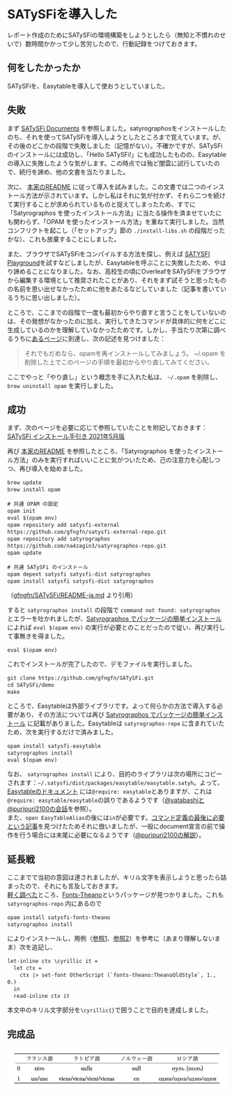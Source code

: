 # SATySFiを導入した
レポート作成のためにSATySFiの環境構築をしようとしたら（無知と不慣れのせいで）数時間かかって少し苦労したので、行動記録をつけておきます。

## 何をしたかったか
SATySFiを、Easytableを導入して使おうとしていました。

## 失敗
まず [SATySFi Documents](https://puripuri2100.github.io/learn-satysfi/chapter3/chapter_3.html) を参照しました。satyrographosをインストールしたのち、それを使ってSATySFiを導入しようとしたところまで覚えています。が、その後のどこかの段階で失敗しました（記憶がない）。不確かですが、SATySFiのインストールには成功し、「Hello SATySFi!」にも成功したものの、Easytableの導入に失敗したような気がします。この時点では殆ど闇雲に試行していたので、続行を諦め、他の文書を当たりました。

次に、 [本家のREADME](https://github.com/gfngfn/SATySFi/blob/master/README-ja.md) に従って導入を試みました。この文書では二つのインストール方法が示されています。しかし私はそれに気が付かず、それら二つを続けて実行することが求められているものと捉えてしまったため、すでに「Satyrographos を使ったインストール方法」に当たる操作を済ませていたにも関わらず、「OPAM を使ったインストール方法」を重ねて実行しました。当然コンフリクトを起こし（「セットアップ」節の `./install-libs.sh` の段階だったかな）、これも放棄することにしました。

また、ブラウザでSATySFiをコンパイルする方法を探し、例えば [SATYSFI Playground](www.satysfi-playground.tech)を試すなどしましたが、Easytableを呼ぶことに失敗したため、やはり諦めることになりました。なお、高校生の頃にOverleafをSATySFiをブラウザから編集する環境として推奨されたことがあり、それをまず試そうと思ったものの名前を思い出せなかったために他をあたるなどしていました（記事を書いているうちに思い出しました）。

ところで、ここまでの段階で一度も最初からやり直すと言うことをしていないのは、その発想がなかったのに加え、実行してきたコマンドが具体的に何をどこに生成しているのかを理解していなかったためです。しかし、手当たり次第に調べるうちに[あるページ](https://www.fos.kuis.kyoto-u.ac.jp/~igarashi/class/pl/setup.html)に到達し、次の記述を見つけました：  
> それでもだめなら、opamを再インストールしてみましょう。 ~/.opam を削除した上でこのページの手順を最初からやり直してみてください。

ここでやっと「やり直し」という概念を手に入れた私は、 `~/.opam` を削除し、 `brew uninstall opam` を実行しました。

## 成功
まず、次のページを必要に応じて参照していたことを附記しておきます：[SATySFi インストール手引き 2021年5月版](https://qiita.com/na4zagin3/items/a6e025c17ef991a4c923)

再び [本家のREADME](https://github.com/gfngfn/SATySFi/blob/master/README-ja.md) を参照したところ、「Satyrographos を使ったインストール方法」のみを実行すればいいことに気がついたため、己の注意力を心配しつつ、再び導入を始めました。
```
brew update
brew install opam

# 共通 OPAM の設定
opam init
eval $(opam env)
opam repository add satysfi-external https://github.com/gfngfn/satysfi-external-repo.git
opam repository add satyrographos https://github.com/na4zagin3/satyrographos-repo.git
opam update

# 共通 SATySFi のインストール
opam depext satysfi satysfi-dist satyrographos
opam install satysfi satysfi-dist satyrographos
```
（[gfngfn/SATySFi/README-ja.md](https://github.com/gfngfn/SATySFi/blob/master/README-ja.md) より引用）

すると `satyrographos install` の段階で `command not found: satyrographos` とエラーを吐かれましたが、[Satyrographos でパッケージの簡単インストール](https://qiita.com/na4zagin3/items/14fe2647b663eeac6ac2#%E3%83%A9%E3%82%A4%E3%83%96%E3%83%A9%E3%83%AA%E3%81%AE%E3%83%80%E3%82%A6%E3%83%B3%E3%83%AD%E3%83%BC%E3%83%89%E3%82%A2%E3%83%83%E3%83%97%E3%83%87%E3%83%BC%E3%83%88%E6%96%B9%E6%B3%95)によれば `eval $(opam env)` の実行が必要とのことだったので従い、再び実行して事無きを得ました。  
```
eval $(opam env)
```

これでインストールが完了したので、デモファイルを実行しました。
```
git clone https://github.com/gfngfn/SATySFi.git
cd SATySFi/demo
make
```

ところで、Easytableは外部ライブラリです。よって何らかの方法で導入する必要があり、その方法については再び [Satyrographos でパッケージの簡単インストール](https://qiita.com/na4zagin3/items/14fe2647b663eeac6ac2#%E3%83%A9%E3%82%A4%E3%83%96%E3%83%A9%E3%83%AA%E3%81%AE%E3%83%80%E3%82%A6%E3%83%B3%E3%83%AD%E3%83%BC%E3%83%89%E3%82%A2%E3%83%83%E3%83%97%E3%83%87%E3%83%BC%E3%83%88%E6%96%B9%E6%B3%95) に記載がありました。Easytableは `satyrographos-repo` に含まれていたため、次を実行するだけで済みました。
```
opam install satysfi-easytable
satyrographos install
eval $(opam env)
```

なお、 `satyrographos install` により、目的のライブラリは次の場所にコピーされます：`~/.satysfi/dist/packages/easytable/easytable.satyh`。よって、 [Easytableのドキュメント](https://github.com/monaqa/satysfi-easytable/blob/master/doc/easytable.pdf) には`@require: easytable`とありますが、これは`@require: easytable/easytable`の誤りであるようです（[@yatabashiと@puripuri2100の会話](https://twitter.com/puripuri2100/status/1681282119245664257)を参照）。  
また、`open EasyTableAlias`の後には`in`が必要です。[コマンド定義の最後に必要という記事](https://zenn.dev/monaqa/articles/2020-12-17-satysfi-for-beginner-command-definition)を見つけたためそれに倣いましたが、一般にdocument宣言の前で操作を行う場合には末尾に必要になるようです（[@puripuri2100の解説](https://twitter.com/puripuri2100/status/1681282678413479936)）。

## 延長戦
ここまでで当初の意図は達されましたが、キリル文字を表示しようと思ったら詰まったので、それにも言及しておきます。  
[軽く調べた](https://github.com/gfngfn/SATySFi/wiki/%E7%9B%AE%E7%9A%84%E5%88%A5%E3%83%91%E3%83%83%E3%82%B1%E3%83%BC%E3%82%B8%E4%B8%80%E8%A6%A7)ところ、[Fonts-Theano](https://github.com/na4zagin3/SATySFi-fonts-theano)というパッケージが見つかりました。これも `satyrographos-repo` 内にあるので
```
opam install satysfi-fonts-theano
satyrographos install
```
によりインストールし、用例（[参照1](https://qiita.com/na4zagin3/items/627599ca746756e93bc1)、[参照2](https://github.com/na4zagin3/SATySFi-fonts-theano/blob/master/doc-fonts-theano-ja.saty)）を参考に（あまり理解しないまま）次を追記し、
```
let-inline ctx \cyrillic it = 
  let ctx =
    ctx |> set-font OtherScript (`fonts-theano:TheanoOldStyle`, 1., 0.)
  in
  read-inline ctx it
```
本文中のキリル文字部分を`\cyrillic{}`で囲うことで目的を達成しました。  

## 完成品
![numerals](./res/fontac/numerals.png)
